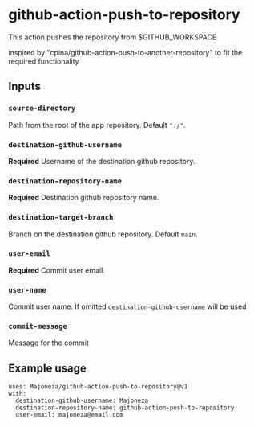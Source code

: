 # github-action-push-to-repository

This action pushes the repository from $GITHUB_WORKSPACE

inspired by "cpina/github-action-push-to-another-repository" to fit the required functionality

## Inputs

### `source-directory`

Path from the root of the app repository. Default `"./"`.

### `destination-github-username`

**Required** Username of the destination github repository.

### `destination-repository-name`

**Required** Destination github repository name.

### `destination-target-branch`

Branch on the destination github repository. Default `main`.

### `user-email`

**Required** Commit user email.

### `user-name`

Commit user name. If omitted `destination-github-username` will be used

### `commit-message`

Message for the commit

## Example usage
```
uses: Majoneza/github-action-push-to-repository@v1
with:
  destination-github-username: Majoneza
  destination-repository-name: github-action-push-to-repository
  user-email: majoneza@email.com
```
